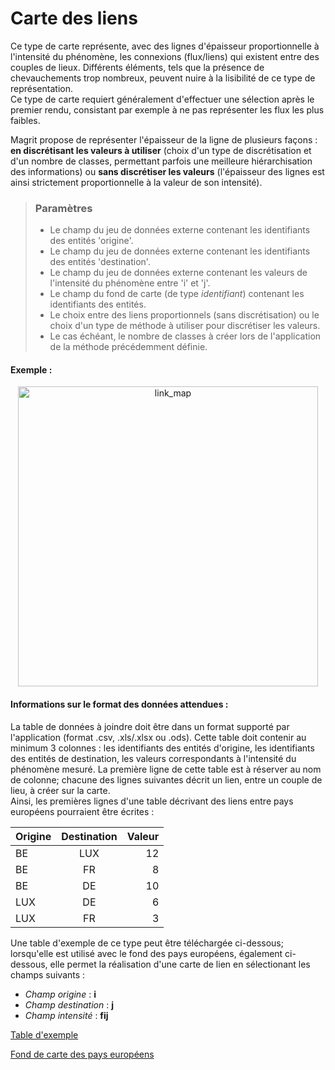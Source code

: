 # Carte des liens

Ce type de carte représente, avec des lignes d'épaisseur proportionnelle à l'intensité du phénomène, les connexions (flux/liens) qui existent entre des couples de lieux.
Différents éléments, tels que la présence de chevauchements trop nombreux, peuvent nuire à la lisibilité de ce type de représentation.  
Ce type de carte requiert généralement d'effectuer une sélection après le premier rendu, consistant par exemple à ne pas représenter les flux les plus faibles.  

Magrit propose de représenter l'épaisseur de la ligne de plusieurs façons : **en discrétisant les valeurs à utiliser** (choix d'un type de discrétisation et d'un nombre de classes, permettant parfois une meilleure hiérarchisation des informations) ou **sans discrétiser les valeurs** (l'épaisseur des lignes est ainsi strictement proportionnelle à la valeur de son intensité).

> ### Paramètres
> * Le champ du jeu de données externe contenant les identifiants des entités 'origine'.
> * Le champ du jeu de données externe contenant les identifiants des entités 'destination'.
> * Le champ du jeu de données externe contenant les valeurs de l'intensité du phénomène entre 'i' et 'j'.
> * Le champ du fond de carte (de type *identifiant*) contenant les identifiants des entités.
> * Le choix entre des liens proportionnels (sans discrétisation) ou le choix d'un type de méthode à utiliser pour discrétiser les valeurs.
> * Le cas échéant, le nombre de classes à créer lors de l'application de la méthode précédemment définie.

#### Exemple :

<p style="text-align: center;">
<img src="img/flows.png" alt="link_map" style="width: 480px;"/>
</p>

#### Informations sur le format des données attendues :

La table de données à joindre doit être dans un format supporté par l'application (format .csv, .xls/.xlsx ou .ods). Cette table doit contenir au minimum 3 colonnes : les identifiants des entités d'origine, les identifiants des entités de destination, les valeurs correspondants à l'intensité du phénomène mesuré. La première ligne de cette table est à réserver au nom de colonne; chacune des lignes suivantes décrit un lien, entre un couple de lieu, à créer sur la carte.  
Ainsi, les premières lignes d'une table décrivant des liens entre pays européens pourraient être écrites :  


| Origine       | Destination   | Valeur  |
| ------------- |:-------------:| -----:|
| BE            | LUX           | 12    |
| BE            | FR            | 8     |
| BE            | DE            | 10    |
| LUX           | DE            | 6     |
| LUX           | FR            | 3     |


Une table d'exemple de ce type peut être téléchargée ci-dessous; lorsqu'elle est utilisé avec le fond des pays européens, également ci-dessous, elle permet la réalisation d'une carte de lien en sélectionant les champs suivants :  
- *Champ origine* : **i**  
- *Champ destination* : **j**  
- *Champ intensité* : **fij**  

<p><a href="https://raw.githubusercontent.com/riatelab/magrit/master/magrit_app/static/data_sample/links.csv">Table d'exemple</a></p>
<p><a href="https://raw.githubusercontent.com/riatelab/magrit/master/magrit_app/static/data_sample/nuts0.geojson">Fond de carte des pays européens</a></p>
